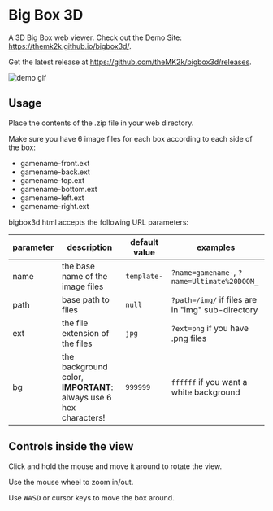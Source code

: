 # Big Box 3D

A 3D Big Box web viewer. Check out the Demo Site: <https://themk2k.github.io/bigbox3d/>.

Get the latest release at <https://github.com/theMK2k/bigbox3d/releases>.

![demo gif](https://themk2k.github.io/bigbox3d/demo.gif)

## Usage

Place the contents of the .zip file in your web directory.

Make sure you have 6 image files for each box according to each side of the box:

- gamename-front.ext
- gamename-back.ext
- gamename-top.ext
- gamename-bottom.ext
- gamename-left.ext
- gamename-right.ext

bigbox3d.html accepts the following URL parameters:

parameter|description|default value|examples
-|-|-|-
name|the base name of the image files|`template-`|`?name=gamename-`, `?name=Ultimate%20DOOM_`
path|base path to files|`null`|`?path=/img/` if files are in "img" sub-directory
ext|the file extension of the files|`jpg`|`?ext=png` if you have .png files
bg|the background color, **IMPORTANT**: always use 6 hex characters!|`999999`|`ffffff` if you want a white background

## Controls inside the view

Click and hold the mouse and move it around to rotate the view.

Use the mouse wheel to zoom in/out.

Use <kbd>W</kbd><kbd>A</kbd><kbd>S</kbd><kbd>D</kbd> or cursor keys to move the box around.

